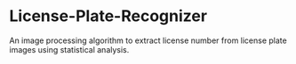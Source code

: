 # License-Plate-Recognizer
An image processing algorithm to extract license number from license plate images using statistical analysis.

